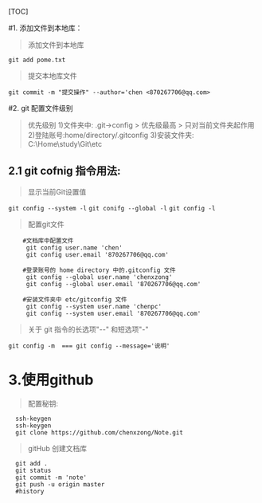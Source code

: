 [TOC]

#1. 添加文件到本地库：
> 添加文件到本地库

`git add pome.txt` 

>提交本地库文件

`git commit -m "提交操作" --author='chen <870267706@qq.com>`

#2. git 配置文件级别
>优先级别
	1)文件夹中: .git->config 
		> 优先级最高
		> 只对当前文件夹起作用
	2)登陆账号:home/directory/.gitconfig 
	3)安装文件夹: C:\Home\study\Git\etc 

## 2.1 git cofnig 指令用法:

> 显示当前Git设置值

 `git config --system -l`
 `git conifg --global -l`
 `git config -l`

> 配置git文件

``` shell
    #文档库中配置文件
     git config user.name 'chen'
     git config user.email '870267706@qq.com'
    
    #登录账号的 home directory 中的.gitconfig 文件
     git config --global user.name 'chenxzong'
     git config --global user.email '870267706@qq.com'

    #安装文件夹中 etc/gitconfig 文件
     git config --system user.name 'chenpc'
     git config --system user.email '870267706@qq.com'
```

> 关于 git 指令的长选项"--" 和短选项"-"

 `git config -m  === git config --message='说明'`



# 3.使用github
> 配置秘钥:

```
  ssh-keygen
  ssh-keygen
  git clone https://github.com/chenxzong/Note.git
```
>gitHub 创建文档库

```  
  git add .
  git status
  git commit -m 'note'
  git push -u origin master
  #history
```



















